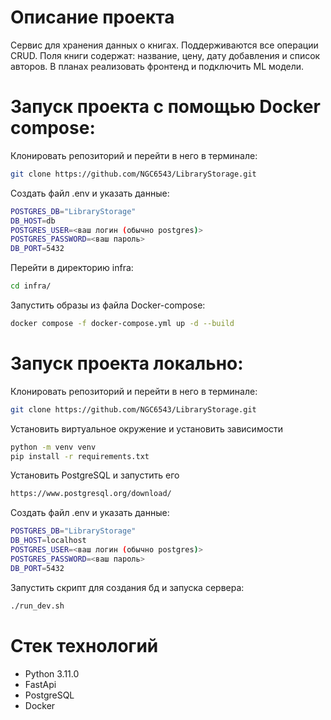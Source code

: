 # Описание проекта
Сервис для хранения данных о книгах. Поддерживаются все операции CRUD. Поля книги содержат: название, цену, дату добавления и список авторов. В планах реализовать фронтенд и подключить ML модели.


# Запуск проекта с помощью Docker compose:

Клонировать репозиторий и перейти в него в терминале:
```bash
git clone https://github.com/NGC6543/LibraryStorage.git
```

Создать файл .env и указать данные:
```bash
POSTGRES_DB="LibraryStorage"
DB_HOST=db
POSTGRES_USER=<ваш логин (обычно postgres)>
POSTGRES_PASSWORD=<ваш пароль>
DB_PORT=5432
```

Перейти в директорию infra:
```bash
cd infra/
```

Запустить образы из файла Docker-compose:
```bash
docker compose -f docker-compose.yml up -d --build
```


# Запуск проекта локально:
Клонировать репозиторий и перейти в него в терминале:
```bash 
git clone https://github.com/NGC6543/LibraryStorage.git
```

Установить виртуальное окружение и установить зависимости
```bash
python -m venv venv
pip install -r requirements.txt
```

Установить PostgreSQL и запустить его
```bash
https://www.postgresql.org/download/
```

Создать файл .env и указать данные:
```bash
POSTGRES_DB="LibraryStorage"
DB_HOST=localhost
POSTGRES_USER=<ваш логин (обычно postgres)>
POSTGRES_PASSWORD=<ваш пароль>
DB_PORT=5432
```

Запустить скрипт для создания бд и запуска сервера:
```bash
./run_dev.sh
```

# Стек технологий
- Python 3.11.0
- FastApi
- PostgreSQL
- Docker

